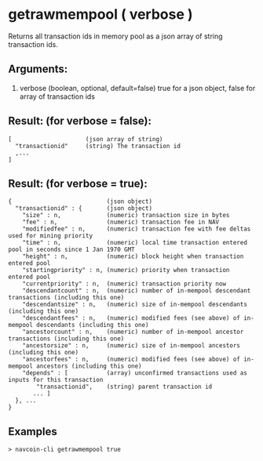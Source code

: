# getrawmempool ( verbose )

Returns all transaction ids in memory pool as a json array of string transaction ids.

## Arguments:
1. verbose           (boolean, optional, default=false) true for a json object, false for array of transaction ids

## Result: (for verbose = false):
    [                     (json array of string)
      "transactionid"     (string) The transaction id
      ,...
    ]

## Result: (for verbose = true):
    {                           (json object)
      "transactionid" : {       (json object)
        "size" : n,             (numeric) transaction size in bytes
        "fee" : n,              (numeric) transaction fee in NAV
        "modifiedfee" : n,      (numeric) transaction fee with fee deltas used for mining priority
        "time" : n,             (numeric) local time transaction entered pool in seconds since 1 Jan 1970 GMT
        "height" : n,           (numeric) block height when transaction entered pool
        "startingpriority" : n, (numeric) priority when transaction entered pool
        "currentpriority" : n,  (numeric) transaction priority now
        "descendantcount" : n,  (numeric) number of in-mempool descendant transactions (including this one)
        "descendantsize" : n,   (numeric) size of in-mempool descendants (including this one)
        "descendantfees" : n,   (numeric) modified fees (see above) of in-mempool descendants (including this one)
        "ancestorcount" : n,    (numeric) number of in-mempool ancestor transactions (including this one)
        "ancestorsize" : n,     (numeric) size of in-mempool ancestors (including this one)
        "ancestorfees" : n,     (numeric) modified fees (see above) of in-mempool ancestors (including this one)
        "depends" : [           (array) unconfirmed transactions used as inputs for this transaction
            "transactionid",    (string) parent transaction id
           ... ]
      }, ...
    }

## Examples
    > navcoin-cli getrawmempool true